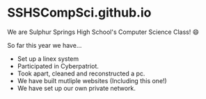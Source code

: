 # SSHSCompSci.github.io
We are Sulphur Springs High School's Computer Science Class! 😄

So far this year we have...
 - Set up a linex system 
 - Participated in Cyberpatriot.
 - Took apart, cleaned and reconstructed a pc.
 - We have built mutliple websites (Including this one!)
 - We have set up our own private network.
 


